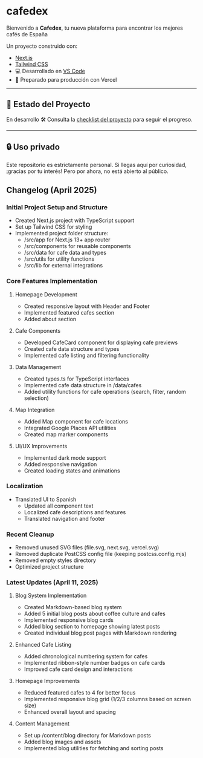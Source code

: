 # cafedex

Bienvenido a **Cafedex**, tu nueva plataforma para encontrar los mejores cafés de España

Un proyecto construido con:

- [Next.js](https://nextjs.org/)
- [Tailwind CSS](https://tailwindcss.com/)
- 💻 Desarrollado en [VS Code](https://code.visualstudio.com/)
- 🚀 Preparado para producción con Vercel

---

## 🚧 Estado del Proyecto

En desarrollo 🛠️
Consulta la [checklist del proyecto](#) para seguir el progreso.

---

## 🔒 Uso privado

Este repositorio es estrictamente personal. Si llegas aquí por curiosidad, ¡gracias por tu interés! Pero por ahora, no está abierto al público.

## Changelog (April 2025)

### Initial Project Setup and Structure

- Created Next.js project with TypeScript support
- Set up Tailwind CSS for styling
- Implemented project folder structure:
  - /src/app for Next.js 13+ app router
  - /src/components for reusable components
  - /src/data for cafe data and types
  - /src/utils for utility functions
  - /src/lib for external integrations

### Core Features Implementation

1. Homepage Development

   - Created responsive layout with Header and Footer
   - Implemented featured cafes section
   - Added about section

2. Cafe Components

   - Developed CafeCard component for displaying cafe previews
   - Created cafe data structure and types
   - Implemented cafe listing and filtering functionality

3. Data Management

   - Created types.ts for TypeScript interfaces
   - Implemented cafe data structure in /data/cafes
   - Added utility functions for cafe operations (search, filter, random selection)

4. Map Integration

   - Added Map component for cafe locations
   - Integrated Google Places API utilities
   - Created map marker components

5. UI/UX Improvements
   - Implemented dark mode support
   - Added responsive navigation
   - Created loading states and animations

### Localization

- Translated UI to Spanish
  - Updated all component text
  - Localized cafe descriptions and features
  - Translated navigation and footer

### Recent Cleanup

- Removed unused SVG files (file.svg, next.svg, vercel.svg)
- Removed duplicate PostCSS config file (keeping postcss.config.mjs)
- Removed empty styles directory
- Optimized project structure

### Latest Updates (April 11, 2025)

1. Blog System Implementation

   - Created Markdown-based blog system
   - Added 5 initial blog posts about coffee culture and cafes
   - Implemented responsive blog cards
   - Added blog section to homepage showing latest posts
   - Created individual blog post pages with Markdown rendering

2. Enhanced Cafe Listing

   - Added chronological numbering system for cafes
   - Implemented ribbon-style number badges on cafe cards
   - Improved cafe card design and interactions

3. Homepage Improvements

   - Reduced featured cafes to 4 for better focus
   - Implemented responsive blog grid (1/2/3 columns based on screen size)
   - Enhanced overall layout and spacing

4. Content Management
   - Set up /content/blog directory for Markdown posts
   - Added blog images and assets
   - Implemented blog utilities for fetching and sorting posts

